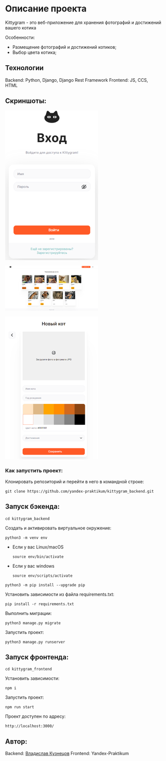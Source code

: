 # Описание проекта

Kittygram - это веб-приложение для хранения фотографий и достижений вашего котика

Особенности:
* Размещение фотографий и достижений котиков;
* Выбор цвета котика;


## Технологии
Backend: Python, Django, Django Rest Framework
Frontend: JS, CCS, HTML

## Скриншоты:


<img src="preview/1.PNG" width="300"/>&nbsp;

<img src="preview/2.PNG" width="300"/>&nbsp;

<img src="preview/3.PNG" width="300"/>&nbsp;

### Как запустить проект:

Клонировать репозиторий и перейти в него в командной строке:

```
git clone https://github.com/yandex-praktikum/kittygram_backend.git
```

## Запуск бэкенда:

```
cd kittygram_backend
```

Cоздать и активировать виртуальное окружение:

```
python3 -m venv env
```

* Если у вас Linux/macOS

    ```
    source env/bin/activate
    ```

* Если у вас windows

    ```
    source env/scripts/activate
    ```

```
python3 -m pip install --upgrade pip
```

Установить зависимости из файла requirements.txt:

```
pip install -r requirements.txt
```

Выполнить миграции:

```
python3 manage.py migrate
```

Запустить проект:

```
python3 manage.py runserver
```

## Запуск фронтенда:

```
cd kittygram_frontend
```

Установить зависимости:

```
npm i
```

Запустить проект:

```
npm run start
```

Проект доступен по адресу:

```
http://localhost:3000/
```

## Автор:
Backend: [Владислав Кузнецов](https://github.com/Dragonwlad)
Frontend: Yandex-Praktikum
